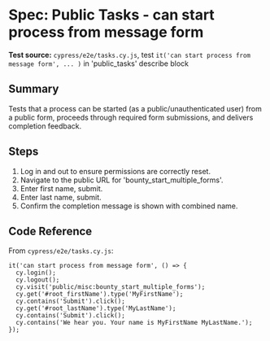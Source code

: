 # Spec: Public Tasks - can start process from message form

**Test source:** `cypress/e2e/tasks.cy.js`, test `it('can start process from message form', ... )` in 'public_tasks' describe block

## Summary
Tests that a process can be started (as a public/unauthenticated user) from a public form, proceeds through required form submissions, and delivers completion feedback.

## Steps
1. Log in and out to ensure permissions are correctly reset.
2. Navigate to the public URL for 'bounty_start_multiple_forms'.
3. Enter first name, submit.
4. Enter last name, submit.
5. Confirm the completion message is shown with combined name.

## Code Reference
From `cypress/e2e/tasks.cy.js`:
```
it('can start process from message form', () => {
  cy.login();
  cy.logout();
  cy.visit('public/misc:bounty_start_multiple_forms');
  cy.get('#root_firstName').type('MyFirstName');
  cy.contains('Submit').click();
  cy.get('#root_lastName').type('MyLastName');
  cy.contains('Submit').click();
  cy.contains('We hear you. Your name is MyFirstName MyLastName.');
});
```
